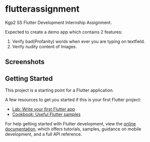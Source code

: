 # flutterassignment

Kgp2 SS Flutter Development Internship Assignment.

Expected to create a demo app which contains 2 features:
1. Verify bad(Profanity) words when ever you are typing on textfield.
2. Verify nudity content of Images.

## Screenshots


## Getting Started

This project is a starting point for a Flutter application.

A few resources to get you started if this is your first Flutter project:

- [Lab: Write your first Flutter app](https://docs.flutter.dev/get-started/codelab)
- [Cookbook: Useful Flutter samples](https://docs.flutter.dev/cookbook)

For help getting started with Flutter development, view the
[online documentation](https://docs.flutter.dev/), which offers tutorials,
samples, guidance on mobile development, and a full API reference.
